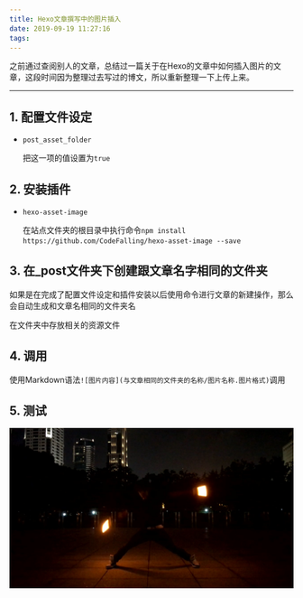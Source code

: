 ```yaml
---
title: Hexo文章撰写中的图片插入
date: 2019-09-19 11:27:16
tags:
---
```


之前通过查阅别人的文章，总结过一篇关于在Hexo的文章中如何插入图片的文章，这段时间因为整理过去写过的博文，所以重新整理一下上传上来。

<!-- more -->

***

## 1. 配置文件设定

* `post_asset_folder`

    把这一项的值设置为`true`

## 2. 安装插件

* `hexo-asset-image`

    在站点文件夹的根目录中执行命令`npm install https://github.com/CodeFalling/hexo-asset-image --save`

## 3. 在_post文件夹下创建跟文章名字相同的文件夹

如果是在完成了配置文件设定和插件安装以后使用命令进行文章的新建操作，那么会自动生成和文章名相同的文件夹名

在文件夹中存放相关的资源文件

## 4. 调用

使用Markdown语法`![图片内容](与文章相同的文件夹的名称/图片名称.图片格式)`调用

## 5. 测试

![测试图片](Hexo文章撰写中的图片插入/test1.jpg)